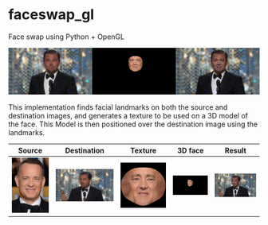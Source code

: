# faceswap_gl
Face swap using Python + OpenGL

![Demo gif](images/demo.gif)

This implementation finds facial landmarks on both the source and destination images, and  generates a texture to be used on a 3D model of the face. This Model is then positioned over the destination image using the landmarks.

| Source | Destination | Texture | 3D face | Result |
| ------ | ------- | ----------- | ------------------ | ------ |
| ![Source image](images/src.jpg) | ![Destination image](images/dst.png) | ![Texture generated from source image](images/texture.png) | ![Texture applied to 3D model positioned according to the face on the destination image](images/3dface.png) | ![Face swap result](images/result.png) |
